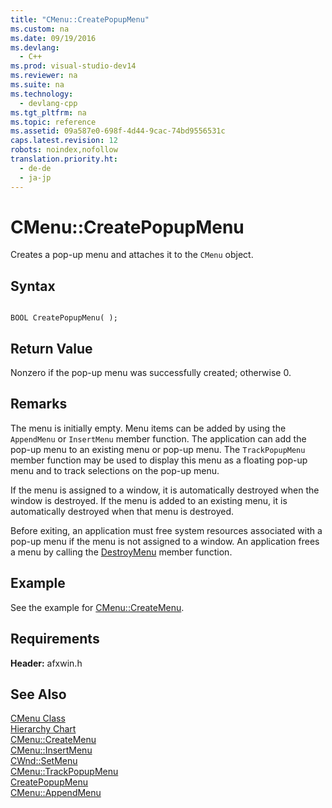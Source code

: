 ```yaml
---
title: "CMenu::CreatePopupMenu"
ms.custom: na
ms.date: 09/19/2016
ms.devlang: 
  - C++
ms.prod: visual-studio-dev14
ms.reviewer: na
ms.suite: na
ms.technology: 
  - devlang-cpp
ms.tgt_pltfrm: na
ms.topic: reference
ms.assetid: 09a587e0-698f-4d44-9cac-74bd9556531c
caps.latest.revision: 12
robots: noindex,nofollow
translation.priority.ht: 
  - de-de
  - ja-jp
---
```

# CMenu::CreatePopupMenu
Creates a pop-up menu and attaches it to the `CMenu` object.  
  
## Syntax  
  
```  
  
BOOL CreatePopupMenu( );  
```  
  
## Return Value  
 Nonzero if the pop-up menu was successfully created; otherwise 0.  
  
## Remarks  
 The menu is initially empty. Menu items can be added by using the `AppendMenu` or `InsertMenu` member function. The application can add the pop-up menu to an existing menu or pop-up menu. The `TrackPopupMenu` member function may be used to display this menu as a floating pop-up menu and to track selections on the pop-up menu.  
  
 If the menu is assigned to a window, it is automatically destroyed when the window is destroyed. If the menu is added to an existing menu, it is automatically destroyed when that menu is destroyed.  
  
 Before exiting, an application must free system resources associated with a pop-up menu if the menu is not assigned to a window. An application frees a menu by calling the [DestroyMenu](../vs140/CMenu--DestroyMenu.md) member function.  
  
## Example  
 See the example for [CMenu::CreateMenu](../vs140/CMenu--CreateMenu.md).  
  
## Requirements  
 **Header:** afxwin.h  
  
## See Also  
 [CMenu Class](../vs140/CMenu-Class.md)   
 [Hierarchy Chart](../vs140/Hierarchy-Chart.md)   
 [CMenu::CreateMenu](../vs140/CMenu--CreateMenu.md)   
 [CMenu::InsertMenu](../vs140/CMenu--InsertMenu.md)   
 [CWnd::SetMenu](../vs140/CWnd--SetMenu.md)   
 [CMenu::TrackPopupMenu](../vs140/CMenu--TrackPopupMenu.md)   
 [CreatePopupMenu](http://msdn.microsoft.com/library/windows/desktop/ms647626)   
 [CMenu::AppendMenu](../vs140/CMenu--AppendMenu.md)
